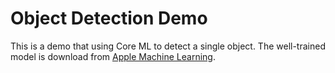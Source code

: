 # Object Detection Demo
This is a demo that using Core ML to detect a single object. The well-trained model is download from [Apple Machine Learning](https://developer.apple.com/machine-learning/).
